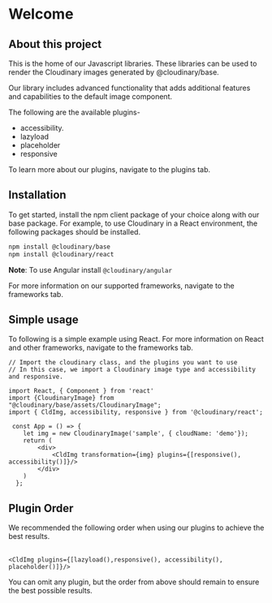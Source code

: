 # Welcome

## About this project

This is the home of our Javascript libraries. These libraries can be used to render the
Cloudinary images generated by @cloudinary/base.
<br />

Our library includes advanced functionality that adds additional features and capabilities to the 
default image component. 
                                                 

The following are the available plugins-

- accessibility.
- lazyload
- placeholder
- responsive

To learn more about our plugins, navigate to the plugins tab.

## Installation
To get started, install the npm client package of your choice along with our base package.
For example, to use Cloudinary in a React environment, the following packages should be installed.
   
```bash
npm install @cloudinary/base 
npm install @cloudinary/react
```

**Note**: To use Angular install `@cloudinary/angular` 

For more information on our supported frameworks, navigate to the frameworks tab.

## Simple usage
To following is a simple example using React. For more information on React and other 
frameworks, navigate to the frameworks tab. 
```tsx
// Import the cloudinary class, and the plugins you want to use
// In this case, we import a Cloudinary image type and accessibility and responsive.

import React, { Component } from 'react'
import {CloudinaryImage} from "@cloudinary/base/assets/CloudinaryImage";
import { CldImg, accessibility, responsive } from '@cloudinary/react';

 const App = () => {
    let img = new CloudinaryImage('sample', { cloudName: 'demo'});
    return (
        <div>
            <CldImg transformation={img} plugins={[responsive(), accessibility()]}/>
        </div>
    )
  };
```

## Plugin Order

<div>
We recommended the following order when using our plugins to achieve the best results. 
<br/><br/>

```tsx
<CldImg plugins={[lazyload(),responsive(), accessibility(), placeholder()]}/>
```

You can omit any plugin, but the order from above should 
remain to ensure the best possible results. 
</div>
